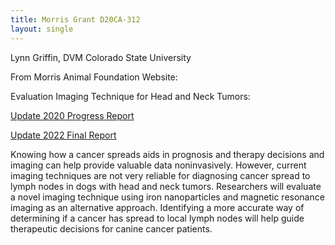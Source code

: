 ```yaml
---
title: Morris Grant D20CA-312
layout: single
---
```


Lynn Griffin, DVM Colorado State University

From Morris Animal Foundation Website:

Evaluation Imaging Technique for Head and Neck Tumors:

[Update 2020 Progress Report](/files/D20CA312ProgressReport.pdf)

[Update 2022 Final Report](/files/D20CA312FinalReport.pdf)

Knowing how a cancer spreads aids in prognosis and therapy decisions and imaging can help provide valuable data noninvasively. However, current imaging techniques are not very reliable for diagnosing cancer spread to lymph nodes in dogs with head and neck tumors. Researchers will evaluate a novel imaging technique using iron nanoparticles and magnetic resonance imaging as an alternative approach. Identifying a more accurate way of determining if a cancer has spread to local lymph nodes will help guide therapeutic decisions for canine cancer patients.

